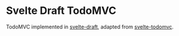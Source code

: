 # Svelte Draft TodoMVC

TodoMVC implemented in [svelte-draft](https://github.com/mistlog/svelte-draft), adapted from [svelte-todomvc](https://github.com/sveltejs/svelte-todomvc).
